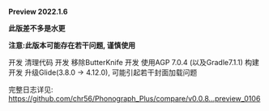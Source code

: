**Preview  2022.1.6**

__此版差不多是水更__

**注意:此版本可能存在若干问题, 谨慎使用**

开发 清理代码
开发 移除ButterKnife
开发 使用AGP 7.0.4 (以及Gradle7.1.1) 构建
开发 升级Glide(3.8.0 -> 4.12.0), 可能引起若干封面加载问题

完整日志详见: https://github.com/chr56/Phonograph_Plus/compare/v0.0.8...preview_0106